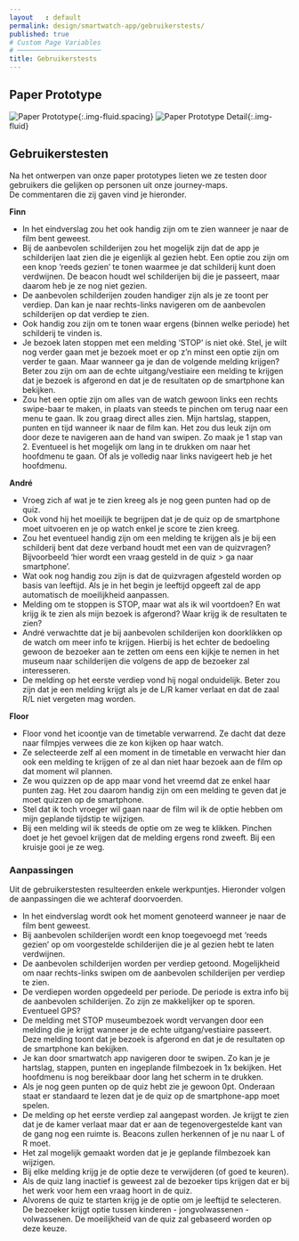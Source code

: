 ```yaml
---
layout   : default
permalink: design/smartwatch-app/gebruikerstests/
published: true
# Custom Page Variables
# ─────────────────────
title: Gebruikerstests
---
```


Paper Prototype
---------------
![Paper Prototype](../../../assets/img/prototype3.png){:.img-fluid.spacing}
![Paper Prototype Detail](../../../assets/img/prototype4.png){:.img-fluid}


## Gebruikerstesten
Na het ontwerpen van onze paper prototypes lieten we ze testen door gebruikers die gelijken op personen uit onze journey-maps.  
De commentaren die zij gaven vind je hieronder.

**Finn**
- In het eindverslag zou het ook handig zijn om te zien wanneer je naar de film bent geweest.
- Bij de aanbevolen schilderijen zou het mogelijk zijn dat de app je schilderijen laat zien die je eigenlijk al gezien hebt. Een optie zou zijn om een knop ‘reeds gezien’ te tonen waarmee je dat schilderij kunt doen verdwijnen. De beacon houdt wel schilderijen bij die je passeert, maar daarom heb je ze nog niet gezien.
- De aanbevolen schilderijen zouden handiger zijn als je ze toont per verdiep. Dan kan je naar rechts-links navigeren om de aanbevolen schilderijen op dat verdiep te zien.
- Ook handig zou zijn om te tonen waar ergens (binnen welke periode) het schilderij te vinden is.
- Je bezoek laten stoppen met een melding ‘STOP’ is niet oké. Stel, je wilt nog verder gaan met je bezoek moet er op z’n minst een optie zijn om verder te gaan. Maar wanneer ga je dan de volgende melding krijgen? Beter zou zijn om aan de echte uitgang/vestiaire een melding te krijgen dat je bezoek is afgerond en dat je de resultaten op de smartphone kan bekijken.
- Zou het een optie zijn om alles van de watch gewoon links een rechts swipe-baar te maken, in plaats van steeds te pinchen om terug naar een menu te gaan. Ik zou graag direct alles zien. Mijn hartslag, stappen, punten en tijd wanneer ik naar de film kan. Het zou dus leuk zijn om door deze te navigeren aan de hand van swipen. Zo maak je 1 stap van 2. Eventueel is het mogelijk om lang in te drukken om naar het hoofdmenu te gaan. Of als je volledig naar links navigeert heb je het hoofdmenu.

**André**
- Vroeg zich af wat je te zien kreeg als je nog geen punten had op de quiz.
- Ook vond hij het moeilijk te begrijpen dat je de quiz op de smartphone moet uitvoeren en je op watch enkel je score te zien kreeg.
- Zou het eventueel handig zijn om een melding te krijgen als je bij een schilderij bent dat deze verband houdt met een van de quizvragen? Bijvoorbeeld ‘hier wordt een vraag gesteld in de quiz > ga naar smartphone’.
- Wat ook nog handig zou zijn is dat de quizvragen afgesteld worden op basis van leeftijd. Als je in het begin je leeftijd opgeeft zal de app automatisch de moeilijkheid aanpassen. 
- Melding om te stoppen is STOP, maar wat als ik wil voortdoen? En wat krijg ik te zien als mijn bezoek is afgerond? Waar krijg ik de resultaten te zien?
- André verwachtte dat je bij aanbevolen schilderijen kon doorklikken op de watch om meer info te krijgen. Hierbij is het echter de bedoeling gewoon de bezoeker aan te zetten om eens een kijkje te nemen in het museum naar schilderijen die volgens de app de bezoeker zal interesseren.
- De melding op het eerste verdiep vond hij nogal onduidelijk. Beter zou zijn dat je een melding krijgt als je de L/R kamer verlaat en dat de zaal R/L niet vergeten mag worden.

**Floor**
- Floor vond het icoontje van de timetable verwarrend. Ze dacht dat deze naar filmpjes verwees die ze kon kijken op haar watch. 
- Ze selecteerde zelf al een moment in de timetable en verwacht hier dan ook een melding te krijgen of ze al dan niet haar bezoek aan de film op dat moment wil plannen. 
- Ze wou quizzen op de app maar vond het vreemd dat ze enkel haar punten zag. Het zou daarom handig zijn om een melding te geven dat je moet quizzen op de smartphone.
- Stel dat ik toch vroeger wil gaan naar de film wil ik de optie hebben om mijn geplande tijdstip te wijzigen.
- Bij een melding wil ik steeds de optie om ze weg te klikken. Pinchen doet je het gevoel krijgen dat de melding ergens rond zweeft. Bij een kruisje gooi je ze weg.

### Aanpassingen
Uit de gebruikerstesten resulteerden enkele werkpuntjes. Hieronder volgen de aanpassingen die we achteraf doorvoerden.
- In het eindverslag wordt ook het moment genoteerd wanneer je naar de film bent geweest.
- Bij aanbevolen schilderijen wordt een knop toegevoegd met ‘reeds gezien’ op om voorgestelde schilderijen die je al gezien hebt te laten verdwijnen.
- De aanbevolen schilderijen worden per verdiep getoond. Mogelijkheid om naar rechts-links swipen om de aanbevolen schilderijen per verdiep te zien.
- De verdiepen worden opgedeeld per periode. De periode is extra info bij de aanbevolen schilderijen. Zo zijn ze makkelijker op te sporen. Eventueel GPS?
- De melding met STOP museumbezoek wordt vervangen door een melding die je krijgt wanneer je de echte uitgang/vestiaire passeert. Deze melding toont dat je bezoek is afgerond en dat je de resultaten op de smartphone kan bekijken.
- Je kan door smartwatch app navigeren door te swipen. Zo kan je je hartslag, stappen, punten en ingeplande filmbezoek in 1x bekijken. Het hoofdmenu is nog bereikbaar door lang het scherm in te drukken.
- Als je nog geen punten op de quiz hebt zie je gewoon 0pt. Onderaan staat er standaard te lezen dat je de quiz op de smartphone-app moet spelen.
- De melding op het eerste verdiep zal aangepast worden. Je krijgt te zien dat je de kamer verlaat maar dat er aan de tegenovergestelde kant van de gang nog een ruimte is. Beacons zullen herkennen of je nu naar L of R moet.
- Het zal mogelijk gemaakt worden dat je je geplande filmbezoek kan wijzigen.
- Bij elke melding krijg je de optie deze te verwijderen (of goed te keuren). 
- Als de quiz lang inactief is geweest zal de bezoeker tips krijgen dat er bij het werk voor hem een vraag hoort in de quiz. 
- Alvorens de quiz te starten krijg je de optie om je leeftijd te selecteren. De bezoeker krijgt optie tussen kinderen - jongvolwassenen - volwassenen. De moeilijkheid van de quiz zal gebaseerd worden op deze keuze.

